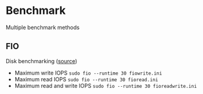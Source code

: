 # Benchmark

Multiple benchmark methods

## FIO

Disk benchmarking ([source](https://docs.microsoft.com/en-us/azure/virtual-machines/disks-benchmarks#fio))

* Maximum write IOPS `sudo fio --runtime 30 fiowrite.ini`
* Maximum read IOPS `sudo fio --runtime 30 fioread.ini`
* Maximum read and write IOPS `sudo fio --runtime 30 fioreadwrite.ini`
